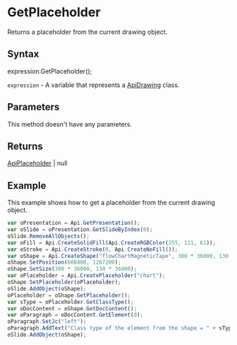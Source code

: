 # GetPlaceholder

Returns a placeholder from the current drawing object.

## Syntax

expression.GetPlaceholder();

`expression` - A variable that represents a [ApiDrawing](../ApiDrawing.md) class.

## Parameters

This method doesn't have any parameters.

## Returns

[ApiPlaceholder](../../ApiPlaceholder/ApiPlaceholder.md) | null

## Example

This example shows how to get a placeholder from the current drawing object.

```javascript
var oPresentation = Api.GetPresentation();
var oSlide = oPresentation.GetSlideByIndex(0);
oSlide.RemoveAllObjects();
var oFill = Api.CreateSolidFill(Api.CreateRGBColor(255, 111, 61));
var oStroke = Api.CreateStroke(0, Api.CreateNoFill());
var oShape = Api.CreateShape("flowChartMagneticTape", 300 * 36000, 130 * 36000, oFill, oStroke);
oShape.SetPosition(608400, 1267200);
oShape.SetSize(300 * 36000, 130 * 36000);
var oPlaceholder = Api.CreatePlaceholder("chart");
oShape.SetPlaceholder(oPlaceholder);
oSlide.AddObject(oShape);
oPlaceholder = oShape.GetPlaceholder();
var sType = oPlaceholder.GetClassType();
var oDocContent = oShape.GetDocContent();
var oParagraph = oDocContent.GetElement(0);
oParagraph.SetJc("left");
oParagraph.AddText("Class type of the element from the shape = " + sType);
oSlide.AddObject(oShape);
```
